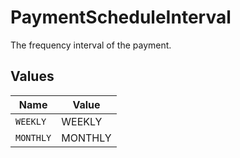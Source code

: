 # PaymentScheduleInterval

The frequency interval of the payment.


## Values

| Name      | Value     |
| --------- | --------- |
| `WEEKLY`  | WEEKLY    |
| `MONTHLY` | MONTHLY   |
